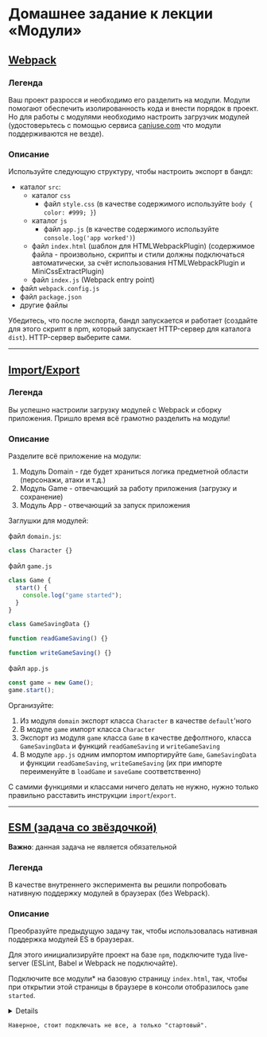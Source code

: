 # Домашнее задание к лекции «Модули»

## [Webpack](./01_task/)

### Легенда

Ваш проект разросся и необходимо его разделить на модули. Модули помогают обеспечить изолированность кода и внести порядок в проект. Но для работы с модулями необходимо настроить загрузчик модулей (удостоверьтесь с помощью сервиса [caniuse.com](http://caniuse.com/) что модули поддерживаются не везде).

### Описание

Используйте следующую структуру, чтобы настроить экспорт в бандл:

- каталог `src`:
  - каталог `css`
    - файл `style.css` (в качестве содержимого используйте `body { color: #999; }`)
  - каталог `js`
    - файл `app.js` (в качестве содержимого используйте `console.log('app worked')`)
  - файл `index.html` (шаблон для HTMLWebpackPlugin) (содержимое файла - произвольно, скрипты и стили должны подключаться автоматически, за счёт использования HTMLWebpackPlugin и MiniCssExtractPlugin)
  - файл `index.js` (Webpack entry point)
- файл `webpack.config.js`
- файл `package.json`
- другие файлы

Убедитесь, что после экспорта, бандл запускается и работает (создайте для этого скрипт в npm, который запускает HTTP-сервер для каталога `dist`). HTTP-сервер выберите сами.

---

## [Import/Export](./01_task/)

### Легенда

Вы успешно настроили загрузку модулей с Webpack и сборку приложения. Пришло время всё грамотно разделить на модули!

### Описание

Разделите всё приложение на модули:

1. Модуль Domain - где будет храниться логика предметной области (персонажи, атаки и т.д.)
2. Модуль Game - отвечающий за работу приложения (загрузку и сохранение)
3. Модуль App - отвечающий за запуск приложения

Заглушки для модулей:

файл `domain.js`:

```javascript
class Character {}
```

файл `game.js`

```javascript
class Game {
  start() {
    console.log("game started");
  }
}

class GameSavingData {}

function readGameSaving() {}

function writeGameSaving() {}
```

файл `app.js`

```javascript
const game = new Game();
game.start();
```

Организуйте:

1. Из модуля `domain` экспорт класса `Character` в качестве `default`'ного
1. В модуле `game` импорт класса `Character`
1. Экспорт из модуля `game` класса `Game` в качестве дефолтного, класса `GameSavingData` и функций `readGameSaving` и `writeGameSaving`
1. В модуле `app.js` одним импортом импортируйте `Game`, `GameSavingData` и функции `readGameSaving`, `writeGameSaving` (их при импорте переименуйте в `loadGame` и `saveGame` соответственно)

С самими функциями и классами ничего делать не нужно, нужно только правильно расставить инструкции `import`/`export`.

---

## [ESM (задача со звёздочкой)](./02_task/)

**Важно**: данная задача не является обязательной

### Легенда

В качестве внутреннего эксперимента вы решили попробовать нативную поддержку модулей в браузерах (без Webpack).

### Описание

Преобразуйте предыдущую задачу так, чтобы использовалась нативная поддержка модулей ES в браузерах.

Для этого инициализируйте проект на базе `npm`, подключите туда live-server (ESLint, Babel и Webpack не подключайте).

Подключите все модули\* на базовую страницу `index.html`, так, чтобы при открытии этой страницы в браузере в консоли отобразилось `game started`.

<summary>
    <details>Подсказка</details>

    Наверное, стоит подключать не все, а только "стартовый".
</summary>
